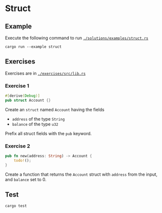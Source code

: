 # Struct

## Example

Execute the following command to run [`./solutions/examples/struct.rs`](https://github.com/Cyfrin/rust-crash-course/blob/main/topics/struct_type/solutions/examples/struct.rs)

```shell
cargo run --example struct
```

## Exercises

Exercises are in [`./exercises/src/lib.rs`](https://github.com/Cyfrin/rust-crash-course/blob/main/topics/struct_type/exercises/src/lib.rs)

### Exercise 1

```rust
#[derive(Debug)]
pub struct Account {}
```

Create an `struct` named `Account` having the fields

- `address` of the type `String`
- `balance` of the type `u32`

Prefix all struct fields with the `pub` keyword.

### Exercise 2

```rust
pub fn new(address: String) -> Account {
    todo!();
}
```

Create a function that returns the `Account` struct with `address` from the input, and `balance` set to 0.

## Test

```shell
cargo test
```
